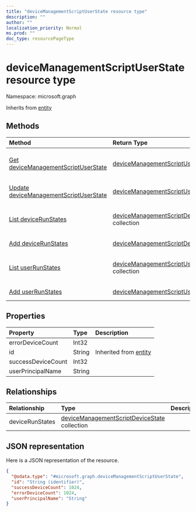 ```yaml
---
title: "deviceManagementScriptUserState resource type"
description: ""
author: ""
localization_priority: Normal
ms.prod: ""
doc_type: resourcePageType
---
```


# deviceManagementScriptUserState resource type


Namespace: microsoft.graph




Inherits from [entity](../resources/entity.md)

## Methods
|Method|Return Type|Description|
|:---|:---|:---|
|[Get deviceManagementScriptUserState](../api/devicemanagementscriptuserstate-get.md)|[deviceManagementScriptUserState](../resources/devicemanagementscriptuserstate.md)|Read properties and relationships of the [deviceManagementScriptUserState](../resources/devicemanagementscriptuserstate.md) object.|
|[Update deviceManagementScriptUserState](../api/devicemanagementscriptuserstate-update.md)|[deviceManagementScriptUserState](../resources/devicemanagementscriptuserstate.md)|Update the properties of a [deviceManagementScriptUserState](../resources/devicemanagementscriptuserstate.md) object.|
|[List deviceRunStates](../api/devicemanagementscriptuserstate-list-devicerunstates.md)|[deviceManagementScriptDeviceState](../resources/devicemanagementscriptdevicestate.md) collection|Get the deviceManagementScriptDeviceStates from the deviceRunStates navigation property.|
|[Add deviceRunStates](../api/devicemanagementscriptuserstate-post-devicerunstates.md)|[deviceManagementScriptDeviceState](../resources/devicemanagementscriptdevicestate.md)|Add deviceRunStates by posting to the deviceRunStates collection.|
|[List userRunStates](../api/devicemanagementscript-list-userrunstates.md)|[deviceManagementScriptUserState](../resources/devicemanagementscriptuserstate.md) collection|Get the deviceManagementScriptUserStates from the userRunStates navigation property.|
|[Add userRunStates](../api/devicemanagementscript-post-userrunstates.md)|[deviceManagementScriptUserState](../resources/devicemanagementscriptuserstate.md)|Add userRunStates by posting to the userRunStates collection.|

## Properties
|Property|Type|Description|
|:---|:---|:---|
|errorDeviceCount|Int32||
|id|String| Inherited from [entity](../resources/entity.md)|
|successDeviceCount|Int32||
|userPrincipalName|String||

## Relationships
|Relationship|Type|Description|
|:---|:---|:---|
|deviceRunStates|[deviceManagementScriptDeviceState](../resources/devicemanagementscriptdevicestate.md) collection||

## JSON representation
Here is a JSON representation of the resource.
<!-- {
  "blockType": "resource",
  "keyProperty": "id",
  "@odata.type": "microsoft.graph.deviceManagementScriptUserState",
  "baseType": "microsoft.graph.entity",
  "openType": false
}
-->
``` json
{
  "@odata.type": "#microsoft.graph.deviceManagementScriptUserState",
  "id": "String (identifier)",
  "successDeviceCount": 1024,
  "errorDeviceCount": 1024,
  "userPrincipalName": "String"
}
```

